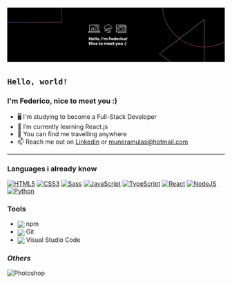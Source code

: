 ![Banner](https://github.com/FedericoMulas8/FedericoMulas8/blob/main/Nero%20Tecnologia%20Banner%20LinkedIn.png)

## `Hello, world!`

### I'm Federico, nice to meet you :)

- 🖥️ I'm studying to become a Full-Stack Developer
- 🔭 I’m currently learning React.js
- 🌱 You can find me travelling anywhere
- 📫 Reach me out on [Linkedin](https://www.linkedin.com/in/federico-mulas-4b4442142/) or muneramulas@hotmail.com

---

<!-- ANCHOR GitHub Stats 

<img width="50%" align="right" alt="FedericoMulas8 GitHub stats" src="https://github-readme-stats.vercel.app/api?username=FedericoMulas8&show_icons=true&theme=codeSTACKr" />

<a href="https://github.com/anuraghazra/github-readme-stats">
    <img width="50%" align="right" alt="FedericoMulas8's Top Langs" src="https://github-readme-stats.vercel.app/api/top-langs/?username=FedericoMulas8&layout=compact&theme=codeSTACKr"/>
</a>

-->
 

### Languages i already know

<p align="left">
  
  <a href="https://developer.mozilla.org/en-US/docs/Glossary/HTML5" target="_blank" rel="noreferrer"><img src="https://raw.githubusercontent.com/danielcranney/readme-generator/main/public/icons/skills/html5-colored.svg" width="36" height="36" alt="HTML5" /></a>
  <a href="https://www.w3.org/TR/CSS/#css" target="_blank" rel="noreferrer"><img src="https://raw.githubusercontent.com/danielcranney/readme-generator/main/public/icons/skills/css3-colored.svg" width="36" height="36" alt="CSS3" /></a>
  <a href="https://sass-lang.com/" target="_blank" rel="noreferrer"><img src="https://raw.githubusercontent.com/danielcranney/readme-generator/main/public/icons/skills/sass-colored.svg" width="36" height="36" alt="Sass" /></a>
<a href="https://developer.mozilla.org/en-US/docs/Web/JavaScript" target="_blank" rel="noreferrer"><img src="https://raw.githubusercontent.com/danielcranney/readme-generator/main/public/icons/skills/javascript-colored.svg" width="36" height="36" alt="JavaScript" /></a>
  <a href="https://www.typescriptlang.org/" target="_blank" rel="noreferrer"><img src="https://raw.githubusercontent.com/danielcranney/readme-generator/main/public/icons/skills/typescript-colored.svg" width="36" height="36" alt="TypeScript" /></a>
<a href="https://reactjs.org/" target="_blank" rel="noreferrer"><img src="https://raw.githubusercontent.com/danielcranney/readme-generator/main/public/icons/skills/react-colored.svg" width="36" height="36" alt="React" /></a>
  <a href="https://nodejs.org/en/" target="_blank" rel="noreferrer"><img src="https://raw.githubusercontent.com/danielcranney/readme-generator/main/public/icons/skills/nodejs-colored.svg" width="36" height="36" alt="NodeJS" /></a>
   <a href="https://www.python.org/" target="_blank" rel="noreferrer"><img src="https://raw.githubusercontent.com/danielcranney/readme-generator/main/public/icons/skills/python-colored.svg" width="36" height="36" alt="Python" /></a>
  
</p>

### Tools

<p align="left">

- <img height="24px" style="vertical-align:middle" src="https://cdn.jsdelivr.net/gh/devicons/devicon/icons/npm/npm-original-wordmark.svg" /> npm
- <img height="24px" style="vertical-align:middle" src="https://cdn.jsdelivr.net/gh/devicons/devicon/icons/git/git-original.svg" /> Git
- <img height="24px" style="vertical-align:middle" src="https://cdn.jsdelivr.net/gh/devicons/devicon/icons/vscode/vscode-original.svg" /> Visual Studio Code

</p>

### _Others_

<p align="right">

  <a target="_blank" rel="noreferrer"><img src="https://raw.githubusercontent.com/danielcranney/readme-generator/main/public/icons/skills/photoshop-colored.svg" width="36" height="36" alt="Photoshop" /></a>

</p>
